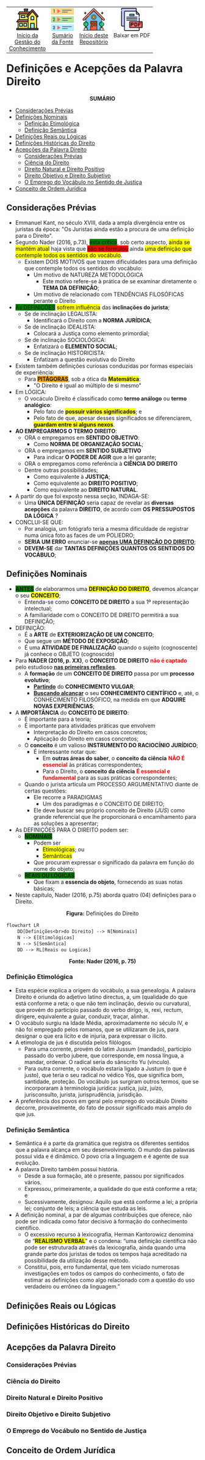 <table align="right" border="0">
  <tr>
    <td align="center" valign="top">
      <a href="https://github.com/dnlclaudino/gestao-do-conhecimento#readme">
        <img src="https://github.com/dnlclaudino/imagens/blob/master/icones/icone-casa3.png?raw=true" heigh="60" width="60"><br>Início da <br>Gestão do <br>Conhecimento
      </a>
    </td>
    <td align="center" valign="top">
      <a href="./README.md">
        <img src="https://github.com/dnlclaudino/imagens/blob/master/icones/icone-sumario.png?raw=true" heigh="60" width="60"><br>Sumário<br>da Fonte
      </a>
    </td>
    <td align="center" valign="top">
      <a href="../README.md">
        <img src="https://github.com/dnlclaudino/imagens/blob/master/icones/icone-casa2.png?raw=true" heigh="60" width="60"><br>Início deste <br>Repositório
      </a>
    </td>
    <td align="center" valign="top">
        <img src="https://github.com/dnlclaudino/imagens/blob/master/icones-aplicativos/pdf/pdf.png?raw=true" heigh="60" width="60"><br>Baixar em PDF
    </td>
  </tr>
</table><br><br><br><br><br><br><br>

# Definições e Acepções da Palavra Direito

<center><b>SUMÁRIO</b></center>

<!-- TOC updateonsave:false-->

- [Considerações Prévias](#considerações-prévias)
- [Definições Nominais](#definições-nominais)
  - [Definição Etimológica](#definição-etimológica)
  - [Definição Semântica](#definição-semântica)
- [Definições Reais ou Lógicas](#definições-reais-ou-lógicas)
- [Definições Históricas do Direito](#definições-históricas-do-direito)
- [Acepções da Palavra Direito](#acepções-da-palavra-direito)
  - [Considerações Prévias](#considerações-prévias-1)
  - [Ciência do Direito](#ciência-do-direito)
  - [Direito Natural e Direito Positivo](#direito-natural-e-direito-positivo)
  - [Direito Objetivo e Direito Subjetivo](#direito-objetivo-e-direito-subjetivo)
  - [O Emprego do Vocábulo no Sentido de Justiça](#o-emprego-do-vocábulo-no-sentido-de-justiça)
- [Conceito de Ordem Jurídica](#conceito-de-ordem-jurídica)

<!-- /TOC -->

## Considerações Prévias

- Emmanuel Kant, no século XVIII, dada a ampla divergência entre os juristas da época: "Os Juristas ainda estão a procura de uma definição para o Direito".
- Segundo Nader (2016, p.73), <span style="background-color:green">esta crítica</span>, sob certo aspecto, <span style="background-color:yellow">ainda se mantém atual</span> haja vista que <span style="background-color:red">não se formulou</span> ainda <span style="background-color:yellow">uma definição que contemple todos os sentidos do vocábulo</span>.
  - Existem DOIS MOTIVOS que trazem dificuldades para uma definição que contemple todos os sentidos do vocábulo:
    - Um motivo de NATUREZA METODOLÓGICA
      - Este motivo refere-se à prática de se examinar diretamente o **TEMA DA DEFINIÇÃO**;
    - Um motivo de relacionado com TENDÊNCIAS FILOSÓFICAS perante o Direito
- <span style="background-color:green">As DEFINIÇÕES</span> <span style="background-color:yellow">sofrem influência</span> das **inclinações do jurista**;
  - Se de inclinação LEGALISTA:
    - Identificará o Direito com a **NORMA JURÍDICA**;
  - Se de inclinação IDEALISTA:
    - Colocará a Justiça como elemento primordial;
  - Se de inclinação SOCIOLÓGICA:
    - Enfatizará o **ELEMENTO SOCIAL**;
  - Se de inclinação HISTORICISTA:
    - Enfatizam a questão evolutiva do Direito 
- Existem também definições curiosas conduzidas por formas especiais de experiência:
  - Para <span style="background-color:orange">**PITÁGORAS**</span>, sob a ótica da <span style="background-color:yellow">**Matemática**</span>:
    - "O Direito é igual ao múltiplo de si mesmo"
- Em LÓGICA:
  - O vocáculo Direito é classificado como **termo análogo** ou **termo analógico**:
    - Pelo fato de <span style="background-color:yellow">**possuir vários significados**</span>; e
    - Pelo fato de que, apesar desses significados se diferenciarem, <span style="background-color:yellow">**guardam entre si alguns nexos**</span>. 
- **AO EMPREGARMOS O TERMO DIREITO**:
  - ORA o empregamos em **SENTIDO OBJETIVO**:
    - Como **NORMA DE ORGANIZAÇÃO SOCIAL**;
  - ORA o empregamos em **SENTIDO SUBJETIVO**
    - Para indicar **O PODER DE AGIR** que a lei garante;
  - ORA o empregamos como referência à **CIÊNCIA DO DIREITO**
  - Dentre outras possibilidades;
    - Como equivalente à **JUSTIÇA**;
    - Como equivalente ao **DIREITO POSITIVO**;
    - Como equivalente ao **DIREITO NATURAL**.
- A partir do que foi exposto nessa seção, INDAGA-SE:
  - Uma **ÚNICA DEFINIÇÃO** seria capaz de revelar as **diversas acepções** da palavra **DIREITO**, de acordo com **OS PRESSUPOSTOS DA LÓGICA** ?
- CONCLUI-SE QUE:
  - Por analogia, um fotógrafo teria a mesma dificuldade de registrar numa única foto as faces de um POLIEDRO;
  - **SERIA UM ERRO** enunciar-se <u>**apenas UMA DEFINIÇÃO DO DIREITO**</u>;
  - **DEVEM-SE** dar **TANTAS DEFINIÇÕES QUANTOS OS SENTIDOS DO VOCÁBULO**;

## Definições Nominais

- <span style="background-color:green">**ANTES**</span> de elaborarmos uma <span style="background-color:yellow">**DEFINIÇÃO DO DIREITO**</span>, devemos alcançar o seu <span style="background-color:yellow">**CONCEITO**</span>;
  - Entenda-se como **CONCEITO DE DIREITO**  a sua 1º representação intelectual;
  - A familiaridade com o CONCEITO DE DIREITO permitirá a sua DEFINIÇÃO;
- DEFINIÇÃO:
  - É a **ARTE** de **EXTERIORIZAÇÃO DE UM CONCEITO**;
  - Que segue um **MÉTODO DE EXPOSIÇÃO**;
  - É uma **ATIVIDADE DE FINALIZAÇÃO** quando o sujeito (cognoscente) já conhece o OBJETO (cognoscido)
- Para **NADER (2016, p. XX)**, o **CONCEITO DE DIREITO** <span style="color:red;font-weight:bold">**não é captado**</span> pelo estudioso <u>**nas primeiras reflexões**</u>.
  - A **formação** de um **CONCEITO DE DIREITO** passa por um **processo evolutivo**;
    - <u>**Partindo**</u> do **CONHECIMENTO VULGAR**;
    - <u>**Buscando alcançar**</u> o seu **CONHECIMENTO CIENTÍFICO** e, até, o CONHECIMENTO FILOSÓFICO, na medida em que **ADQUIRE NOVAS EXPERIÊNCIAS**;
- A **IMPORTÂNCIA** do **CONCEITO DE DIREITO**:
  - É importante para a teoria;
  - É importante para atividades práticas que envolvem
    - Interpretação do Direito em casos concretos;
    - Aplicação do Direito em casos concretos;
  - O **conceito** é um valioso **INSTRUMENTO DO RACIOCÍNIO JURÍDICO**;
    - É interessante notar que:
      - Em **outras áreas do saber**, o **conceito da ciência** <span style="color:red;font-weight:bold">**NÃO É essencial**</span> às práticas correspondentes;
      - Para o Direito, o **conceito da ciência** <span style="color:red;font-weight:bold">**É essencial e fundamental**</span> para as suas práticas correspondentes;
  - Quando o jurista articula um PROCESSO ARGUMENTATIVO diante de certas questões:
    - Ele recorre a PARADIGMAS
      - Um dos paradigmas é o CONCEITO DE DIREITO;
    - Ele deve buscar seu próprio conceito de Direito (_JUS_) como grande referencial que lhe proporcionará o encamihamento para as soluções a apresentar;
- As DEFINIÇÕES PARA O DIREITO podem ser:
  - <span style="background-color:green">**NOMINAIS**</span>
    - Podem ser
      - <span style="background-color:yellow">Etimológicas</span>; ou
      - <span style="background-color:yellow">Semânticas</span>
    - Que procuram expressar o significado da palavra em função do nome do objeto;
  - <span style="background-color:green">**REAIS OU LÓGICAS**</span>
    - Que fixam a **essencia do objeto**, fornecendo as suas notas básicas;
- Neste capítulo, Nader (2016, p.75) aborda quatro (04) definições para o Direito.


<p align="center"><b>Figura:</b> Definições do Direito </p>

```mermaid
flowchart LR
    DD[Definições<br>do Direito] --> N[Nominais]
    N --> E[Etimológicas]
    N --> S[Semântica]
    DD --> RL[Reais ou Logicas]
```

<p align="center"><b>Fonte: Nader (2016, p. 75)</b></p>

### Definição Etimológica

- Esta espécie explica a origem do vocábulo, a sua genealogia.
A palavra Direito é oriunda do adjetivo latino directus, a, um (qualidade do que está conforme a reta; o que não tem inclinação, desvio ou curvatura), que provém do particípio passado do verbo dirigo, is, rexi,
rectum, dirigere, equivalente a guiar, conduzir, traçar, alinhar.
- O vocábulo surgiu na Idade Média, aproximadamente no século IV, e não foi empregado pelos romanos, que se utilizaram de jus, para designar o que era lícito e de injuria, para expressar o ilícito.
- A etimologia de jus é discutida pelos filólogos. 
  - Para uma corrente, provém do latim Jussum (mandado), particípio passado do verbo jubere, que corresponde, em nossa língua, a mandar, ordenar. O radical seria do sânscrito Yu (vínculo). 
  - Para outra corrente, o vocábulo estaria ligado a Justum (o que é justo), que teria o seu radical no védico Yós, que significa bom, santidade, proteção. Do vocábulo jus surgiram outros termos, que se incorporaram à terminologia jurídica: justiça, juiz, juízo, jurisconsulto, jurista, jurisprudência, jurisdição. 
- A preferência dos povos em geral pelo emprego do vocábulo Direito decorre, provavelmente, do fato de possuir significado mais amplo do que jus.

### Definição Semântica

- Semântica é a parte da gramática que registra os diferentes sentidos que a palavra alcança em seu desenvolvimento. O mundo das palavras possui vida e é dinâmico. O povo cria a linguagem e é agente de sua evolução. 
- A palavra Direito também possui história. 
  - Desde a sua formação, até o presente, passou por significados vários. 
  - Expressou, primeiramente, a qualidade do que está conforme a reta; e
  - Sucessivamente, designou: Aquilo que está conforme a lei; a própria lei; conjunto de leis; a ciência que estuda as leis.
- A definição nominal, a par de algumas contribuições que oferece, não pode ser indicada como fator decisivo à formação do conhecimento científico. 
  - O excessivo recurso à lexicografia, Herman Kantorowicz denomina de “<span style="background-color:yellow">**REALISMO VERBAL**</span>” e o condena: “uma definição científica não pode ser estruturada através da lexicografia, ainda quando uma grande parte dos juristas de todos os tempos haja acreditado na possibilidade da utilização desse método.
  - Constitui, pois, erro fundamental, que tem viciado numerosas investigações em todos os campos do conhecimento, o fato de estimar as definições como algo relacionado com a questão do uso verdadeiro ou errôneo da linguagem.”



## Definições Reais ou Lógicas


## Definições Históricas do Direito


## Acepções da Palavra Direito


### Considerações Prévias


### Ciência do Direito


### Direito Natural e Direito Positivo


### Direito Objetivo e Direito Subjetivo


### O Emprego do Vocábulo no Sentido de Justiça


## Conceito de Ordem Jurídica

